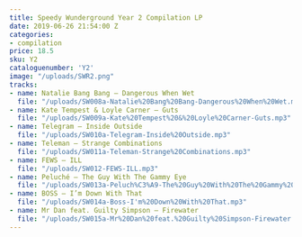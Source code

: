 ```yaml
---
title: Speedy Wunderground Year 2 Compilation LP
date: 2019-06-26 21:54:00 Z
categories:
- compilation
price: 18.5
sku: Y2
cataloguenumber: 'Y2'
image: "/uploads/SWR2.png"
tracks:
- name: Natalie Bang Bang – Dangerous When Wet
  file: "/uploads/SW008a-Natalie%20Bang%20Bang-Dangerous%20When%20Wet.mp3"
- name: Kate Tempest & Loyle Carner – Guts
  file: "/uploads/SW009a-Kate%20Tempest%20&%20Loyle%20Carner-Guts.mp3"
- name: Telegram – Inside Outside
  file: "/uploads/SW010a-Telegram-Inside%20Outside.mp3"
- name: Teleman – Strange Combinations
  file: "/uploads/SW011a-Teleman-Strange%20Combinations.mp3"
- name: FEWS – ILL
  file: "/uploads/SW012-FEWS-ILL.mp3"
- name: Peluché – The Guy With The Gammy Eye
  file: "/uploads/SW013a-Peluch%C3%A9-The%20Guy%20With%20The%20Gammy%20Eye.mp3"
- name: BOSS – I’m Down With That
  file: "/uploads/SW014a-Boss-I'm%20Down%20With%20That.mp3"
- name: Mr Dan feat. Guilty Simpson – Firewater
  file: "/uploads/SW015a-Mr%20Dan%20feat.%20Guilty%20Simpson-Firewater.mp3"
---
```





